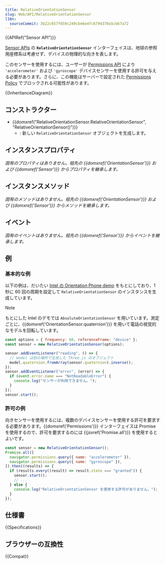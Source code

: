 ```yaml
---
title: RelativeOrientationSensor
slug: Web/API/RelativeOrientationSensor
l10n:
  sourceCommit: 3b22c657f659c249cbe6e4fc6794370a5cb67a72
---
```


{{APIRef("Sensor API")}}

[Sensor APIs](/ja/docs/Web/API/Sensor_APIs) の **`RelativeOrientationSensor`** インターフェイスは、地球の参照用座標系は考慮せず、デバイスの物理的な向きを表します。

このセンサーを使用するには、ユーザーが [Permissions API](/ja/docs/Web/API/Permissions_API) により `'accelerometer'` および `'gyroscope'` デバイスセンサーを使用する許可を与える必要があります。さらに、この機能はサーバーで設定された [Permissions Policy](/ja/docs/Web/HTTP/Permissions_Policy) でブロックされる可能性があります。

{{InheritanceDiagram}}

## コンストラクター

- {{domxref("RelativeOrientationSensor.RelativeOrientationSensor", "RelativeOrientationSensor()")}}
  - : 新しい `RelativeOrientationSensor` オブジェクトを生成します。

## インスタンスプロパティ

_固有のプロパティはありません。祖先の {{domxref('OrientationSensor')}} および {{domxref('Sensor')}} からプロパティを継承します。_

## インスタンスメソッド

_固有のメソッドはありません。祖先の {{domxref('OrientationSensor')}} および {{domxref('Sensor')}} からメソッドを継承します。_

## イベント

_固有のイベントはありません。祖先の {{domxref('Sensor')}} からイベントを継承します。_

## 例

### 基本的な例

以下の例は、だいたい [Intel の Orientation Phone demo](https://intel.github.io/generic-sensor-demos/orientation-phone/) をもとにしており、1 秒に 60 回の周期を設定して `RelativeOrientationSensor` のインスタンスを生成しています。

> [!NOTE]
> もとにした Intel のデモでは `AbsoluteOrientationSensor` を用いています。測定ごとに、{{domxref('OrientationSensor.quaternion')}} を用いて電話の視覚的なモデルを回転しています。

```js
const options = { frequency: 60, referenceFrame: "device" };
const sensor = new RelativeOrientationSensor(options);

sensor.addEventListener("reading", () => {
  // model は別の場所で生成した Three.js のオブジェクト
  model.quaternion.fromArray(sensor.quaternion).inverse();
});
sensor.addEventListener("error", (error) => {
  if (event.error.name === "NotReadableError") {
    console.log("センサーが利用できません。");
  }
});
sensor.start();
```

### 許可の例

向きセンサーを使用するには、複数のデバイスセンサーを使用する許可を要求する必要があります。{{domxref('Permissions')}} インターフェイスは Promise を使用するので、許可を要求するのには {{jsxref('Promise.all')}} を使用するとよいです。

```js
const sensor = new RelativeOrientationSensor();
Promise.all([
  navigator.permissions.query({ name: "accelerometer" }),
  navigator.permissions.query({ name: "gyroscope" }),
]).then((results) => {
  if (results.every((result) => result.state === "granted")) {
    sensor.start();
    // ...
  } else {
    console.log("RelativeOrientationSensor を使用する許可がありません。");
  }
});
```

## 仕様書

{{Specifications}}

## ブラウザーの互換性

{{Compat}}
